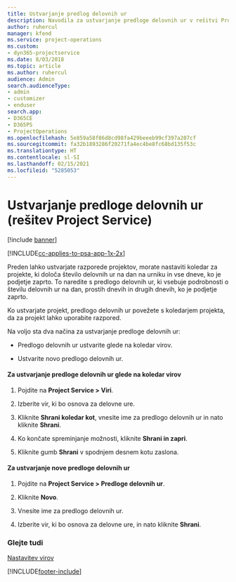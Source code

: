 ```yaml
---
title: Ustvarjanje predlog delovnih ur
description: Navodila za ustvarjanje predloge delovnih ur v rešitvi Project Service
author: ruhercul
manager: kfend
ms.service: project-operations
ms.custom:
- dyn365-projectservice
ms.date: 8/03/2018
ms.topic: article
ms.author: ruhercul
audience: Admin
search.audienceType:
- admin
- customizer
- enduser
search.app:
- D365CE
- D365PS
- ProjectOperations
ms.openlocfilehash: 5e859a58f86d8cd98fa429beeeb99cf397a207cf
ms.sourcegitcommit: fa32b1893286f20271fa4ec4be8fc68bd135f53c
ms.translationtype: HT
ms.contentlocale: sl-SI
ms.lasthandoff: 02/15/2021
ms.locfileid: "5285053"
---
```

# <a name="create-a-work-hours-template-project-service"></a>Ustvarjanje predloge delovnih ur (rešitev Project Service)

[!include [banner](../includes/psa-now-project-operations.md)]

[!INCLUDE[cc-applies-to-psa-app-1x-2x](../includes/cc-applies-to-psa-app-1x-2x.md)]

Preden lahko ustvarjate razporede projektov, morate nastaviti koledar za projekte, ki določa število delovnih ur na dan na urniku in vse dneve, ko je podjetje zaprto. To naredite s predlogo delovnih ur, ki vsebuje podrobnosti o številu delovnih ur na dan, prostih dnevih in drugih dnevih, ko je podjetje zaprto.  
  
 Ko ustvarjate projekt, predlogo delovnih ur povežete s koledarjem projekta, da za projekt lahko uporabite razpored.  
  
 Na voljo sta dva načina za ustvarjanje predloge delovnih ur:  
  
-   Predlogo delovnih ur ustvarite glede na koledar virov.  
  
-   Ustvarite novo predlogo delovnih ur.  
  
#### <a name="to-create-a-work-hours-template-based-on-a-resources-calendar"></a>Za ustvarjanje predloge delovnih ur glede na koledar virov  
  
1.  Pojdite na **Project Service > Viri**.  
  
2.  Izberite vir, ki bo osnova za delovne ure.  
  
3.  Kliknite **Shrani koledar kot**, vnesite ime za predlogo delovnih ur in nato kliknite **Shrani**.  
  
4.  Ko končate spreminjanje možnosti, kliknite **Shrani in zapri**.  
  
5.  Kliknite gumb **Shrani** v spodnjem desnem kotu zaslona.  
  
#### <a name="to-create-a-new-work-hours-template"></a>Za ustvarjanje nove predloge delovnih ur  
  
1.  Pojdite na **Project Service > Predloge delovnih ur**.  
  
2.  Kliknite **Novo**.  
  
3.  Vnesite ime za predlogo delovnih ur.  
  
4.  Izberite vir, ki bo osnova za delovne ure, in nato kliknite **Shrani**.  
  
### <a name="see-also"></a>Glejte tudi  
 [Nastavitev virov](../psa/set-up-resources.md)


[!INCLUDE[footer-include](../includes/footer-banner.md)]